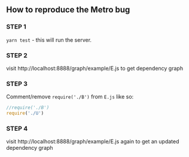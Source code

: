 ## How to reproduce the Metro bug

### STEP 1
`yarn test` - this will run the server.

### STEP 2
visit http://localhost:8888/graph/example/E.js to get dependency graph

### STEP 3
Comment/remove `require('./B')` from `E.js` like so:
```js
//require('./B')
require('./U')
```

### STEP 4
visit http://localhost:8888/graph/example/E.js again to get an updated dependency graph



